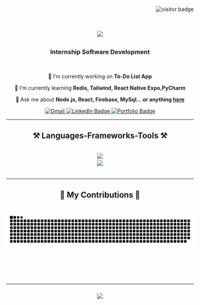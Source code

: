<p align="right">
  <img src="https://visitor-badge.laobi.icu/badge?page_id=dulakshi-10.dulakshi-10" alt="visitor badge" />
</p>


<h1 align="center">
    <img src="https://readme-typing-svg.herokuapp.com/?font=Righteous&size=35&center=true&vCenter=true&width=500&height=70&duration=4000&lines=Hi+!+👋;+I'm+Dulakshi!;" />
</h1>

<h3 align="center">Internship Software Development</h3>

<br/>

<div align="center">
 
 🔭 I’m currently working on **To-Do List App**
 
 🌱 I’m currently learning **Redis, Tailwind, React Native Expo,PyCharm**

 💬 Ask me about **Node.js, React, Firebase, MySql... or anything [here](https://github.com/dulakshi-10)**
 
 </div>
<div align="center"> 
  <p align="center"> 
    
  <a href="mailto:dulakshitsomarathna@gmail.com" target="_blank" rel="noopener noreferrer" style="margin-right:10;">
    <img src="https://img.shields.io/badge/Gmail-333333?style=for-the-badge&logo=gmail&logoColor=red" alt="Gmail" />
  </a>

 <a href="https://www.linkedin.com/in/dulakshi-somarathna-754524356" target="_blank" rel="noopener noreferrer">
  <img src="https://img.shields.io/badge/LinkedIn-0077B5?style=for-the-badge&logo=linkedin&logoColor=white" alt="LinkedIn Badge" />
</a>
<a href="https://dulakshi-10.github.io/Portfolio" target="_blank" rel="noopener noreferrer">
  <img src="https://img.shields.io/badge/Portfolio-FF5722?style=for-the-badge&logo=todoist&logoColor=white" alt="Portfolio Badge" />
</a>

</div>

 <hr/>
 
<h2 align="center">⚒️ Languages-Frameworks-Tools ⚒️</h2>
<br/>
<div align="center">
    <img src="https://skillicons.dev/icons?i=nodejs,github,python,javascript,firebase,c,java,Python" /><br>
<img src="https://skillicons.dev/icons?i=react,mysql,html,css,vscode,figma,git" />
</div>

<br/>
<hr/>

<div align="center">
  <h2>🐍 My Contributions 🐍</h2>
  <br>
  <img alt="snake eating my contributions" src="https://raw.githubusercontent.com/salesp07/salesp07/output/github-contribution-grid-snake.svg" />
  
  <br/><br/><br/>
</div>

<hr/>

<h3 align="center">
    <img src="https://readme-typing-svg.herokuapp.com/?font=Righteous&size=25&center=true&vCenter=true&width=500&height=70&duration=4000&lines=Thanks+for+visiting!+✌️;+Shoot+me+a+message+on+Linkedin!;I'm+always+down+to+collab+:)">
</h3>

<br/>

